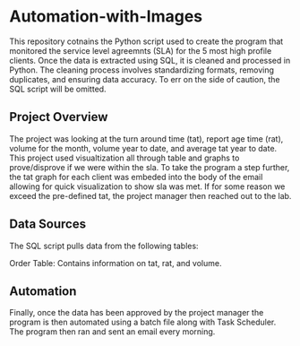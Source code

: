 # Automation-with-Images
This repository cotnains the Python script used to create the program that monitored the service level agreemnts (SLA) for the 5 most high profile clients. Once the data is extracted using SQL, it is cleaned and processed in Python. The cleaning process involves standardizing formats, removing duplicates, and ensuring data accuracy. To err on the side of caution, the SQL script will be omitted.

## Project Overview
The project was looking at the turn around time (tat), report age time (rat), volume for the month, volume year to date, and average tat year to date. This project used visualtization  all through table and graphs to prove/disprove if we were within the sla. To take the program a step further, the tat graph for each client was embeded into the body of the email allowing for quick visualization to show sla was met.  If for some reason we exceed the pre-defined tat, the project manager then reached out to the lab.

## Data Sources
The SQL script pulls data from the following tables:

Order Table: Contains information on  tat, rat, and volume. 

## Automation
Finally, once the data has been approved by the project manager the program is then automated using a batch file along with Task Scheduler. The program then ran and sent an email every morning.
